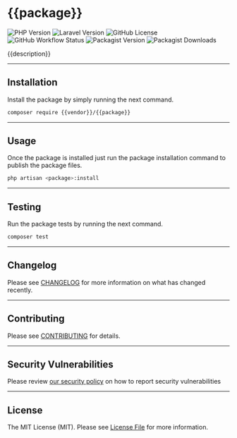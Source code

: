 # {{package}}


![PHP Version](https://img.shields.io/badge/PHP-^8.1-blue?logo=php)
![Laravel Version](https://img.shields.io/badge/Laravel-^10.23.1-red?logo=laravel)
![GitHub License](https://img.shields.io/github/license/asciito/<package>?label=License&color=red)
![GitHub Workflow Status](https://img.shields.io/github/actions/workflow/status/asciito/<package>/run-tests.yml?label=Tests)
![Packagist Version](https://img.shields.io/packagist/v/asciito/<package>?label=Latest)
![Packagist Downloads](https://img.shields.io/packagist/dm/asciito/<package>?label=Downloads&color=red)

{{description}}

---

## Installation

Install the package by simply running the next command.

````bash
composer require {{vendor}}/{{package}}
````

---

## Usage

Once the package is installed just run the package installation command to
publish the package files.

```bash
php artisan <package>:install
```

---

## Testing

Run the package tests by running the next command.

```bash
composer test
```

---

## Changelog

Please see [CHANGELOG](./CHANGELOG.md) for more information on what has changed recently.

---

## Contributing

Please see [CONTRIBUTING](./CONTRIBUTING.md) for details.

---

## Security Vulnerabilities

Please review [our security policy](../../security/policy) on how to report security vulnerabilities

---

## License

The MIT License (MIT). Please see [License File](./LICENSE.md) for more information.
